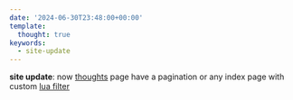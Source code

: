 ```yaml
---
date: '2024-06-30T23:48:00+00:00'
template:
  thought: true
keywords:
  - site-update
---
```


**site update**: now [thoughts](https://maw.sh/thoughts) page have a pagination
or any index page with custom [lua filter](https://github.com/22mahmoud/maw.sh/blob/master/filters/pagination.lua)
